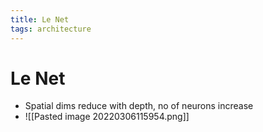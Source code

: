 ```yaml
---
title: Le Net
tags: architecture
---
```


# Le Net
- Spatial dims reduce with depth, no of neurons increase
- ![[Pasted image 20220306115954.png]]







































